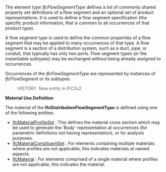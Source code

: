 The element type _IfcFlowSegmentType_ defines a list of commonly shared property set definitions of a flow segment and an optional set of product representations. It is used to define a flow segment specification (the specific product information, that is common to all occurrences of that product type).

A flow segment type is used to define the common properties of a flow segment that may be applied to many occurrences of that type. A flow segment is a section of a distribution system, such as a duct, pipe, or conduit, that typically has only two ports. Flow segment types (or the instantiable subtypes) may be exchanged without being already assigned to occurrences.

Occurrences of the _IfcFlowSegmentType_ are represented by instances of _IfcFlowSegment_ or its subtypes.

> HISTORY&nbsp; New entity in IFC2x2.

****Material Use Definition****

The material of the **IfcDistributionFlowSegmentType** is defined using one of the following entities:

* [IfcMaterialProfileSet](../../ifcmaterialresource/lexical/ifcmaterialprofileset.htm) : This defines the material cross section which may be used to generate the 'Body' representation at occurrences (for parametric definitions not having representation), or for analysis purposes.
* [IfcMaterialConstituentSet](../../ifcmaterialresource/lexical/ifcmaterialconstituentset.htm) : For elements containing multiple materials where profiles are not applicable, this indicates materials at named aspects. 
*  [IfcMaterial](../../ifcmaterialresource/lexical/ifcmaterial.htm) : For elements comprised of a single material where profiles are not applicable, this indicates the material.